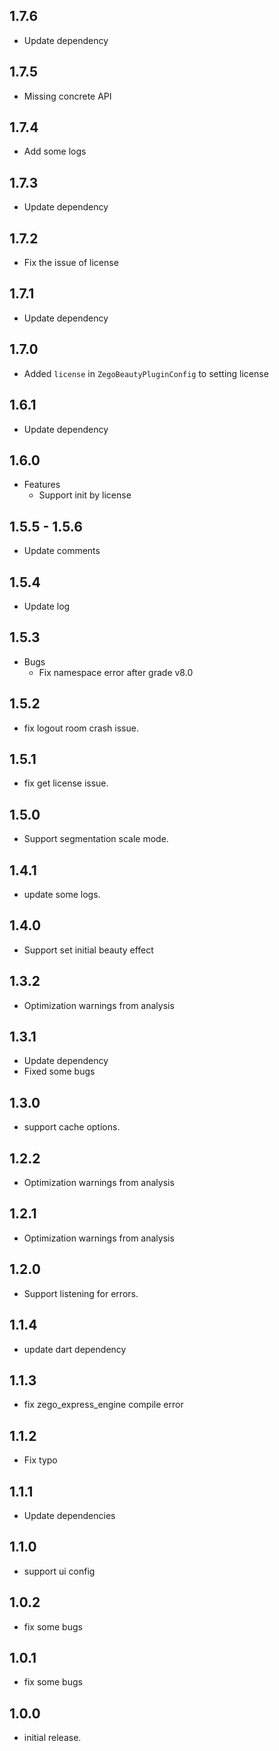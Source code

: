 ## 1.7.6

- Update dependency

## 1.7.5

- Missing concrete API

## 1.7.4

- Add some logs


## 1.7.3

- Update dependency


## 1.7.2

- Fix the issue of license

## 1.7.1

- Update dependency

## 1.7.0

- Added `license` in `ZegoBeautyPluginConfig` to setting license

## 1.6.1

- Update dependency

## 1.6.0

- Features
  - Support init by license

## 1.5.5 - 1.5.6

- Update comments

## 1.5.4

- Update log

## 1.5.3

- Bugs
  - Fix namespace error after grade v8.0

## 1.5.2

 - fix logout room crash issue.

## 1.5.1

 - fix get license issue.

## 1.5.0

 - Support segmentation scale mode.

## 1.4.1

 - update some logs.

## 1.4.0

 - Support set initial beauty effect

## 1.3.2

- Optimization warnings from analysis

## 1.3.1

- Update dependency
- Fixed some bugs

## 1.3.0

 - support cache options.

## 1.2.2

- Optimization warnings from analysis

## 1.2.1

- Optimization warnings from analysis

## 1.2.0

- Support listening for errors.

## 1.1.4

- update dart dependency

## 1.1.3

- fix zego_express_engine compile error

## 1.1.2

- Fix typo

## 1.1.1

- Update dependencies

## 1.1.0

* support ui config

## 1.0.2

* fix some bugs

## 1.0.1

* fix some bugs

## 1.0.0

* initial release.
